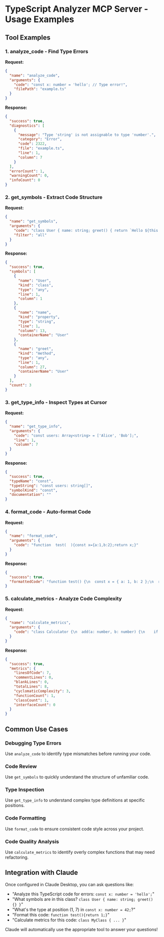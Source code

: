 # TypeScript Analyzer MCP Server - Usage Examples

## Tool Examples

### 1. analyze_code - Find Type Errors

**Request:**
```json
{
  "name": "analyze_code",
  "arguments": {
    "code": "const x: number = 'hello'; // Type error!",
    "filePath": "example.ts"
  }
}
```

**Response:**
```json
{
  "success": true,
  "diagnostics": [
    {
      "message": "Type 'string' is not assignable to type 'number'.",
      "category": "Error",
      "code": 2322,
      "file": "example.ts",
      "line": 1,
      "column": 7
    }
  ],
  "errorCount": 1,
  "warningCount": 0,
  "infoCount": 0
}
```

### 2. get_symbols - Extract Code Structure

**Request:**
```json
{
  "name": "get_symbols",
  "arguments": {
    "code": "class User { name: string; greet() { return `Hello ${this.name}`; } }",
    "filter": "all"
  }
}
```

**Response:**
```json
{
  "success": true,
  "symbols": [
    {
      "name": "User",
      "kind": "class",
      "type": "any",
      "line": 1,
      "column": 1
    },
    {
      "name": "name",
      "kind": "property",
      "type": "string",
      "line": 1,
      "column": 13,
      "containerName": "User"
    },
    {
      "name": "greet",
      "kind": "method",
      "type": "any",
      "line": 1,
      "column": 27,
      "containerName": "User"
    }
  ],
  "count": 3
}
```

### 3. get_type_info - Inspect Types at Cursor

**Request:**
```json
{
  "name": "get_type_info",
  "arguments": {
    "code": "const users: Array<string> = ['Alice', 'Bob'];",
    "line": 1,
    "column": 7
  }
}
```

**Response:**
```json
{
  "success": true,
  "typeName": "const",
  "typeString": "const users: string[]",
  "symbolKind": "const",
  "documentation": ""
}
```

### 4. format_code - Auto-format Code

**Request:**
```json
{
  "name": "format_code",
  "arguments": {
    "code": "function  test(  ){const x={a:1,b:2};return x;}"
  }
}
```

**Response:**
```json
{
  "success": true,
  "formattedCode": "function test() {\n  const x = { a: 1, b: 2 };\n  return x;\n}"
}
```

### 5. calculate_metrics - Analyze Code Complexity

**Request:**
```json
{
  "name": "calculate_metrics",
  "arguments": {
    "code": "class Calculator {\n  add(a: number, b: number) {\n    if (a < 0 || b < 0) {\n      throw new Error('Negative numbers');\n    }\n    return a + b;\n  }\n}"
  }
}
```

**Response:**
```json
{
  "success": true,
  "metrics": {
    "linesOfCode": 7,
    "commentLines": 0,
    "blankLines": 0,
    "totalLines": 8,
    "cyclomaticComplexity": 3,
    "functionCount": 1,
    "classCount": 1,
    "interfaceCount": 0
  }
}
```

## Common Use Cases

### Debugging Type Errors
Use `analyze_code` to identify type mismatches before running your code.

### Code Review
Use `get_symbols` to quickly understand the structure of unfamiliar code.

### Type Inspection
Use `get_type_info` to understand complex type definitions at specific positions.

### Code Formatting
Use `format_code` to ensure consistent code style across your project.

### Code Quality Analysis
Use `calculate_metrics` to identify overly complex functions that may need refactoring.

## Integration with Claude

Once configured in Claude Desktop, you can ask questions like:

- "Analyze this TypeScript code for errors: `const x: number = 'hello';`"
- "What symbols are in this class? `class User { name: string; greet() {} }`"
- "What's the type at position (1, 7) in `const x: number = 42;`?"
- "Format this code: `function test(){return 1;}`"
- "Calculate metrics for this code: `class MyClass { ... }`"

Claude will automatically use the appropriate tool to answer your questions!
